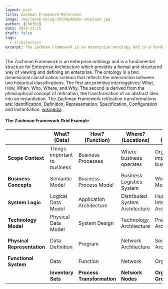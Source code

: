 ```yaml
---
layout: post
title: Zachman Framework Reference
image: img/jacek-dylag-nhCPOp4A2Xo-unsplash.jpg
author: [chefbc]
date: 2020-11-25
draft: false
tags:
  - architecture
excerpt: The Zachman Framework is an enterprise ontology and is a fundamental structure for Enterprise Architecture which provides a formal and structured way of viewing and defining an enterprise.
---
```



The Zachman Framework is an enterprise ontology and is a fundamental structure for Enterprise Architecture which provides a formal and structured way of viewing and defining an enterprise. The ontology is a two dimensional classification schema that reflects the intersection between two historical classifications. The first are primitive interrogatives: What, How, When, Who, Where, and Why. The second is derived from the philosophical concept of reification, the transformation of an abstract idea into an instantiation. The Zachman Framework reification transformations are: Identification, Definition, Representation, Specification, Configuration and Instantiation. [wikipedia](https://en.wikipedia.org/wiki/Zachman_Framework)


#### The Zachman Framework Grid Example
|               |   What? (Data)   |   How? (Function)    |   Where? (Locations) |   Who? (People)   |   When? (Time)   |   Why? (Motivation)    |               |
| ---------     | --------- | --------- | --------- | --------- | --------- | --------- | --------- |
| **Scope Context** | Things important to business | Business Processes | Where business operates | Orgs important to business  | Events/cycles important to business | Business goals/stratagies | **Strategist as Theorists** |
| **Business Concepts** | Semantic Model | Business Process Model | Business Logistics System | Workflow Model | Master Schedule | Business Plan | **Business Leaders as Owners** | 
| **System Logic** | Logical Data Model | Application Architecture | Distributed System Architecture | Human Interface Architecture | Process Structure | Business Rule Model| **Architect as Desginer** |
| **Technology Model** | Physical Data Model | System Design | Technology Architecture | Presentation Architecture | Control Structure| Rule Design | **Engineers as Builder** |
| **Physical Representation** | Data Definition | Program | Network Architecture | Security Architecture | Timing Definition | Rule Definition | **Technicians as Implementers** |
| **Functional System** | Data | Function | Network | Organization | Schedule | Strategy | **Workers as Participants** |
|  | **Inventory Sets** | **Process Transformation** | **Network Nodes** | **Organization Groups** | **Timing Periods** | **Motivation reasons** | --- |

